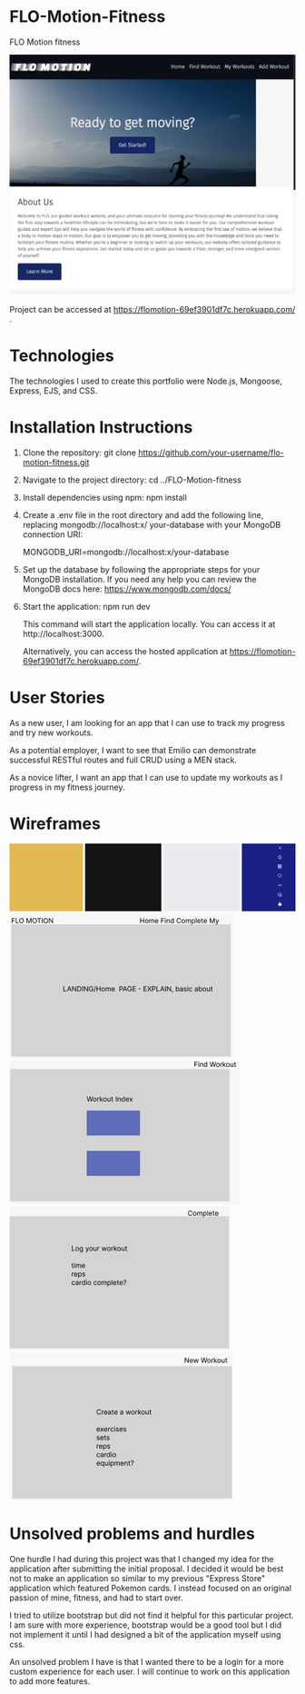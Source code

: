 # FLO-Motion-Fitness
FLO Motion fitness

![Home Page Screenshot](/public/assets/IMG_project2.png)

Project can be accessed at https://flomotion-69ef3901df7c.herokuapp.com/ .

# Technologies

The technologies I used to create this portfolio were Node.js, Mongoose, Express, EJS, and CSS.

# Installation Instructions

1. Clone the repository:
    git clone https://github.com/your-username/flo-motion-fitness.git

2. Navigate to the project directory:
    cd ../FLO-Motion-fitness

3. Install dependencies using npm:
    npm install

4. Create a .env file in the root directory and add the 
    following line, replacing mongodb://localhost:x/     your-database with your MongoDB connection URI:

    MONGODB_URI=mongodb://localhost:x/your-database

5. Set up the database by following the appropriate steps 
   for your MongoDB installation. If you need any help you can review the MongoDB docs here: https://www.mongodb.com/docs/

6. Start the application:
    npm run dev

    This command will start the application locally. You can access it at http://localhost:3000.

    Alternatively, you can access the hosted application at https://flomotion-69ef3901df7c.herokuapp.com/.

# User Stories

As a new user, I am looking for an app that I can use to track my progress and try new workouts.

As a potential employer, I want to see that Emilio can demonstrate successful RESTful routes and full CRUD using a MEN stack.

As a novice lifter, I want an app that I can use to update my workouts as I progress in my fitness journey.

# Wireframes

![Wireframe Colors](/public/assets/IMG_wireframeColor.png)
![Wireframe 1](/public/assets/IMG_wireframe1.png)
![Wireframe 2](/public/assets/IMG_wireframe2.png)
![Wireframe 3](/public/assets/IMG_wireframe3.png)
![Wireframe 4](/public/assets/IMG_wireframe4.png)

# Unsolved problems and hurdles

One hurdle I had during this project was that I changed my idea for the application after submitting the initial proposal. I decided it would be best not to make an application so similar to my previous "Express Store" application which featured Pokemon cards. I instead focused on an original passion of mine, fitness, and had to start over. 

I tried to utilize bootstrap but did not find it helpful for this particular project. I am sure with more experience, bootstrap would be a good tool but I did not implement it until I had designed a bit of the application myself using css.

An unsolved problem I have is that I wanted there to be a login for a more custom experience for each user. I will continue to work on this application to add more features.


